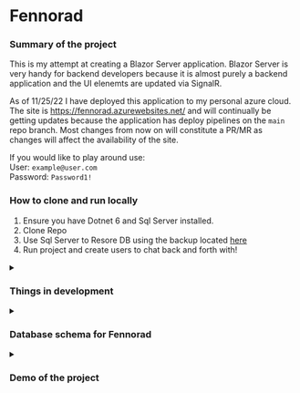 # Fennorad


<h3>Summary of the project</h3>

This is my attempt at creating a Blazor Server application. Blazor Server is very handy for backend developers because it is almost purely a backend application and the UI elenemts are updated via SignalR.

As of 11/25/22 I have deployed this application to my personal azure cloud. The site is https://fennorad.azurewebsites.net/ and will continually be getting updates because the application has deploy pipelines on the `main` repo branch. Most changes from now on will constitute a PR/MR as changes will affect the availability of the site.

If you would like to play around use:  
User: `example@user.com`  
Password: `Password1!`  

<h3>How to clone and run locally</h3>

1) Ensure you have Dotnet 6 and Sql Server installed.
2) Clone Repo
3) Use Sql Server to Resore DB using the backup located [here](https://github.com/fernando-napier/Fennorad/tree/main/Fennorad.Db/DatabaseBackup)
4) Run project and create users to chat back and forth with! 

</details>

<details>
  <summary><h3>Things in development</h3></summary>

  
* ~~Database design~~
* ~~Auto generation of dbcontext via EFCore Power Tools~~
* ~~Parent and child razor component interaction~~
* ~~Basic logic/html/css to be able interact with other users~~
* Notification upon new message received
* ~~User Search auto-complete~~
* SignalR realtime messaging between users
  * currently 15 second refresh for new messages
* ~~Better UI~~
* Emoji support
* ~~Data migration for easy cloning and setup~~
* Allow for group chats
* encrypt user messages to ensure user data isn't being monitored
* ~~Deploy as a website~~ [the site is live](https://fennorad.azurewebsites.net/)
* ~~Add CI/CD to main branch for deployments~~

</details>

<details>
  <summary><h3>Database schema for Fennorad</h3></summary>

Here is what the db components look like, the forking of the arrows implies a one-to-many relationship between the tables. These tables relate to each other via foreign keys, are represented in the DbContext, and allow for easy inclusion of the right data when passing messages between users.

[![Untitled-Diagram-drawio.png](https://i.postimg.cc/66vB3htB/Untitled-Diagram-drawio.png)](https://postimg.cc/0rPTXDz4)

</details>

<details>
  <summary><h3>Demo of the project</h3></summary>

This is ~~a current~~ an outdated snapshot of what the chat capabilities look like (Clicking on the image will take you to youtube)
  
[![Fennorad Demo](https://i.postimg.cc/J4gPC8tK/Screenshot-2022-11-15-223722.png)](https://youtu.be/R_Ky4iRMuhs)

Here is an updated UI version as of 11/18/22:

[![Screenshot-2022-11-18-165319.png](https://i.postimg.cc/yxzjFCQm/Screenshot-2022-11-18-165319.png)](https://postimg.cc/9RJyhKj0)

</details>


